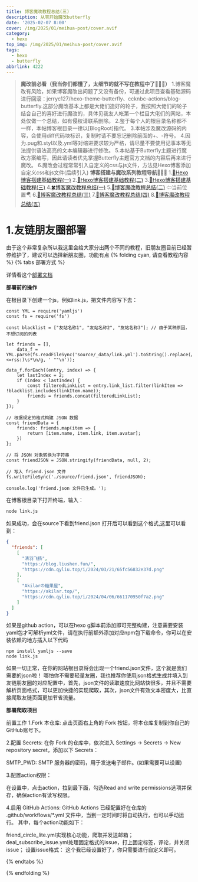```yaml
---
title: 博客魔改教程总结(三)
description: 从零开始魔改butterfly
date: '2025-02-07 8:00'
cover: /img/2025/01/meihua-post/cover.avif
category:
  - hexo
top_img: /img/2025/01/meihua-post/cover.avif
tags:
  - hexo
  - butterfly
abbrlink: 4222
---
```

> **魔改前必看（我当你们都懂了，太细节的就不写在教程中了🤣🤣🤣）**
> 1.博客魔改有风险，如果博客魔改出问题了又没有备份，可通过此项目查看基础源码进行回滚：jerryc127/hexo-theme-butterfly、ccknbc-actions/blog-butterfly.这部分魔改基本上都是大佬们造好的轮子，我按照大佬们的轮子结合自己的喜好进行魔改的，具体见我友人帐第一个栏目大佬们的网站，本处仅做一个总结，如有侵权请联系删除。
> 2.鉴于每个人的根目录名称都不一样，本帖博客根目录一律以[BlogRoot]指代。
> 3.本帖涉及魔改源码的内容，会使用diff代码块标识，复制时请不要忘记删除前面的+、-符号。
> 4.因为.pug和.styl以及.yml等对缩进要求较为严格，请尽量不要使用记事本等无法提供语法高亮的文本编辑器进行修改。
> 5.本帖基于Butterfly主题进行魔改方案编写，因此请读者优先掌握Butterfly主题官方文档的内容后再来进行魔改。
> 6.魔改会过程常常引入自定义的css与js文件，方法见Hexo博客添加自定义css和js文件(后续引入)
> **博客搭建与魔改系列教程导航🚥🚥🚥**
> 1.[🥬Hexo博客搭建基础教程(一)]()
> 2.[🍒Hexo博客搭建基础教程(二)]()
> 3.[🥪Hexo博客搭建基础教程(三)]()
> 4.[🍀博客魔改教程总结(一)](https://www.sxiaohe.top/posts/4220.html)
> 5.[🍚博客魔改教程总结(二)](https://www.sxiaohe.top/posts/4221.html) ⇦当前位置🪂
> 6.[🎋博客魔改教程总结(三)](https://www.sxiaohe.top/posts/4222.html)
> 7.[🥕博客魔改教程总结(四)]()
> 8.[🍊博客魔改教程总结(五)]()

# 1.友链朋友圈部署
由于这个非常复杂所以我这里会给大家分出两个不同的教程，旧朋友圈目前已经暂停维护了，建议可以选择新朋友圈，功能有点
{% folding cyan, 请查看教程内容 %}
{% tabs 部署方式 %}
<!-- tab 旧朋友圈部署 -->
详情看这个[部署文档](https://fcircle-doc.yyyzyyyz.cn/#/backenddeploy)
<!-- endtab -->

<!-- tab 新朋友圈部署(butterfly主题支持) -->
**部署前的操作**

在根目录下创建一个js，例如link.js，把文件内容写下去：
``` JS
const YML = require('yamljs')
const fs = require('fs')

const blacklist = ["友站名称1", "友站名称2", "友站名称3"]; // 由于某种原因，不想订阅的列表

let friends = [],
    data_f = YML.parse(fs.readFileSync('source/_data/link.yml').toString().replace(/(?<=rss:)\s*\n/g, ' ""\n'));

data_f.forEach((entry, index) => {
    let lastIndex = 2;
    if (index < lastIndex) {
        const filteredLinkList = entry.link_list.filter(linkItem => !blacklist.includes(linkItem.name));
        friends = friends.concat(filteredLinkList);
    }
});

// 根据规定的格式构建 JSON 数据
const friendData = {
    friends: friends.map(item => {
        return [item.name, item.link, item.avatar];
    })
};

// 将 JSON 对象转换为字符串
const friendJSON = JSON.stringify(friendData, null, 2);

// 写入 friend.json 文件
fs.writeFileSync('./source/friend.json', friendJSON);

console.log('friend.json 文件已生成。');
```
在博客根目录下打开终端，输入：
``` BASH
node link.js
```
如果成功，会在source下看到friend.json
打开后可以看到这个格式,这里可以看到：
``` JSON
{
  "friends": [
    [
      "清羽飞扬",
      "https://blog.liushen.fun/",
      "https://cdn.qyliu.top/i/2024/03/21/65fc56832e37d.png"
    ],
    [
      "Akilarの糖果屋",
      "https://akilar.top/",
      "https://cdn.qyliu.top/i/2024/04/06/661170950f7a2.png"
    ]
  ]
}
```
如果是github action，可以在hexo g脚本前添加即可完整构建，注意需要安装yaml包才可解析yml文件，请在执行前额外添加对应npm包下载命令，你可以在安装依赖的地方插入以下代码
``` YML
npm install yamljs --save
node link.js
```
如果一切正常，在你的网站根目录将会出现一个friend.json文件，这个就是我们需要的json啦！
哪怕你不需要轻量友圈，我也推荐你使用json格式生成并填入到友链朋友圈的对应配置中，首先，json文件的读取速度比网站快很多，并且不需要解析页面格式，可以更加快捷的实现爬取，其次，json文件有效文本密度大，比直接爬取友链页面更加节省流量。

**部署爬取项目**

前置工作
1.Fork 本仓库:
点击页面右上角的 Fork 按钮，将本仓库复制到你自己的GitHub账号下。

2.配置 Secrets:
在你 Fork 的仓库中，依次进入 Settings -> Secrets -> New repository secret，添加以下 Secrets：

SMTP_PWD: SMTP 服务器的密码，用于发送电子邮件。(如果需要可以设置)

3.配置action权限：

在设置中，点击action，拉到最下面，勾选Read and write permissions选项并保存，确保action有读写权限。

4.启用 GitHub Actions:
GitHub Actions 已经配置好在仓库的 .github/workflows/*.yml 文件中，当到一定时间时将自动执行，也可以手动运行。
其中，每个action功能如下：

friend_circle_lite.yml实现核心功能，爬取并发送邮箱；
deal_subscribe_issue.yml处理固定格式的issue，打上固定标签，评论，并关闭issue；
设置issue格式：
这个我已经设置好了，你只需要进行自定义即可。
<!-- endtab -->

{% endtabs %}

{% endfolding %}